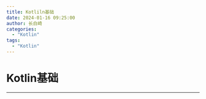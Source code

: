 ```yaml
---
title: Kotliln基础
date: 2024-01-16 09:25:00
author: 长白崎
categories:
  - "Kotlin"
tags:
  - "Kotlin"
---
```




# Kotlin基础

---

